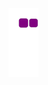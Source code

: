 ![snake gif](https://github.com/sanadbarjawi/sanadbarjawi/blob/output/github-contribution-grid-snake.gif)
